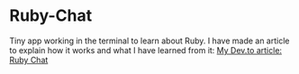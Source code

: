 # Ruby-Chat
Tiny app working in the terminal to learn about Ruby.
I have made an article to explain how it works and what I have learned from it:
[My Dev.to article: Ruby Chat](https://dev.to/aurelieverrot/create-a-chat-in-the-command-line-with-ruby-2po9)
